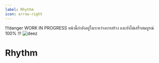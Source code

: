 ```yaml
---
label: Rhythm
icon: arrow-right
---
```

!!!danger WORK IN PROGRESS
หน้านี้กำลังอยู่ในระหว่างการสร้าง และยังไม่เสร็จสมบูรณ์ 100%
!!!
![deez](https://cdn.discordapp.com/attachments/531833851375386634/1061923882317135982/image.png)
# Rhythm
